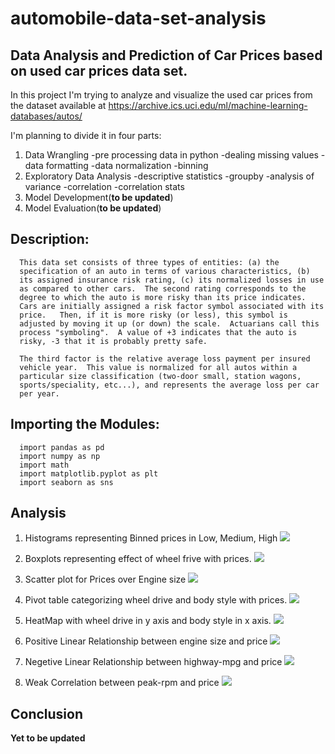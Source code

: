 # automobile-data-set-analysis

## Data Analysis and Prediction of Car Prices based on used car prices data set.
In this project I'm trying to analyze and visualize the used car prices from 
the dataset available at https://archive.ics.uci.edu/ml/machine-learning-databases/autos/

I'm planning to divide it in four parts: 
1) Data Wrangling
	-pre processing data in python
	-dealing missing values
	-data formatting
	-data normalization
	-binning
2) Exploratory Data Analysis
	-descriptive statistics
	-groupby
	-analysis of variance
	-correlation
	-correlation stats
3) Model Development(**to be updated**)
4) Model Evaluation(**to be updated**)


## Description:

	  This data set consists of three types of entities: (a) the
      specification of an auto in terms of various characteristics, (b)
      its assigned insurance risk rating, (c) its normalized losses in use
      as compared to other cars.  The second rating corresponds to the
      degree to which the auto is more risky than its price indicates.
      Cars are initially assigned a risk factor symbol associated with its
      price.   Then, if it is more risky (or less), this symbol is
      adjusted by moving it up (or down) the scale.  Actuarians call this
      process "symboling".  A value of +3 indicates that the auto is
      risky, -3 that it is probably pretty safe.

      The third factor is the relative average loss payment per insured
      vehicle year.  This value is normalized for all autos within a
      particular size classification (two-door small, station wagons,
      sports/speciality, etc...), and represents the average loss per car
      per year.

	  
## Importing the Modules:
	  
	  import pandas as pd
	  import numpy as np
	  import math
	  import matplotlib.pyplot as plt
	  import seaborn as sns
	  
## Analysis

1) Histograms representing Binned prices in Low, Medium, High
![](charts/histograms.png)

2) Boxplots representing effect of wheel frive with prices. 
![](charts/boxplots.png)

3) Scatter plot for Prices over Engine size
![](charts/scatter.png)

4) Pivot table categorizing wheel drive and body style with prices. 
![](charts/pivot.png)

5) HeatMap with wheel drive in y axis and body style in x axis. 
![](charts/heatmap.png)

6) Positive Linear Relationship between engine size and price
![](charts/positivelinear.png)

7) Negetive Linear Relationship between highway-mpg and price
![](charts/negetivelinear.png)

8) Weak Correlation between peak-rpm and price
![](charts/weakcorrelation.png)

## Conclusion

**Yet to be updated**
